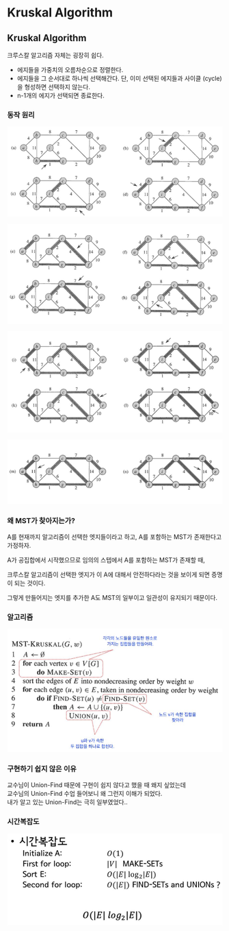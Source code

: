 # Kruskal Algorithm

## Kruskal Algorithm

크루스칼 알고리즘 자체는 굉장히 쉽다.

* 에지들을 가중치의 오름차순으로 정렬한다. 
* 에지들을 그 순서대로 하나씩 선택해간다. 단, 이미 선택된 에지들과 사이클 \(cycle\)을 형성하면 선택하지 않는다. 
* n-1개의 에지가 선택되면 종료한다.

### 동작 원리

![](../../../../../.gitbook/assets/kruskal1.JPG)

![](../../../../../.gitbook/assets/kruskal2.JPG)

![](../../../../../.gitbook/assets/kruskal3.JPG)

![](../../../../../.gitbook/assets/kruskal4.JPG)

### 왜 MST가 찾아지는가?

A를 현재까지 알고리즘이 선택한 엣지들이라고 하고, A를 포함하는 MST가 존재한다고 가정하자.

A가 공집합에서 시작했으므로 임의의 스텝에서 A를 포함하는 MST가 존재할 때, 

크루스칼 알고리즘이 선택한 엣지가 이 A에 대해서 안전하다라는 것을 보이게 되면 증명이 되는 것이다. 

그렇게 만들어지는 엣지를 추가한 A도 MST의 일부이고 일관성이 유지되기 때문이다.

### 알고리즘

![](../../../../../.gitbook/assets/kruskal_algorithim.JPG)

### 구현하기 쉽지 않은 이유

교수님이 Union-Find 때문에 구현이 쉽지 않다고 했을 때 왜지 싶었는데   
교수님의 Union-Find 수업 들어보니 왜 그런지 이해가 되었다.   
내가 알고 있는 Union-Find는 극히 일부였었다..

### 시간복잡도

![](../../../../../.gitbook/assets/kruskal_timecomplex.JPG)

